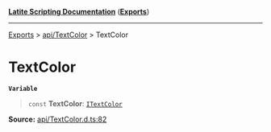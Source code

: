 [**Latite Scripting Documentation**](../../README.md) ([**Exports**](../../exports.md))

---

[Exports](../../exports.md) > [api/TextColor](../index.md) > TextColor

# TextColor

**`Variable`**

> `const` **TextColor**: [`ITextColor`](../interfaces/interface.ITextColor.md)

**Source:** [api/TextColor.d.ts:82](https://github.com/LatiteScripting/latitescripting.github.io/blob/33f46d6/definitions/api/TextColor.d.ts#L82)
